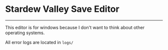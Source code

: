 # Stardew Valley Save Editor
--------------------------------------------------------------------------------------

This editor is for windows because I don't want to think about other operating systems.

All error logs are located in `logs/`